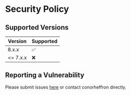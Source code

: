 # Security Policy

## Supported Versions

| Version  | Supported          |
|----------| ------------------ |
| 8.x.x    | :white_check_mark: |
| <= 7.x.x | :x:                |

## Reporting a Vulnerability

Please submit issues [here](https://github.com/conorheffron/ironoc/issues) or contact conorheffron directly.
